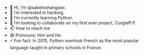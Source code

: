 - 👋 Hi, I’m @sabeloshangase.
- 👀 I’m interested in hacking.
- 🌱 I’m currently learning Python.
- 💞️ I’m looking to collaborate on my first ever project, Curglaff P.
- 📫 How to reach me 
- 😄 Pronouns: Him and He.
- ⚡ Fun fact: In 2015, Python overtook French as the most popular language taught in primary schools in France.

<!---
sabeloshangase/sabeloshangase is a ✨ special ✨ repository because its `README.md` (this file) appears on your GitHub profile.
You can click the Preview link to take a look at your changes.
--->
